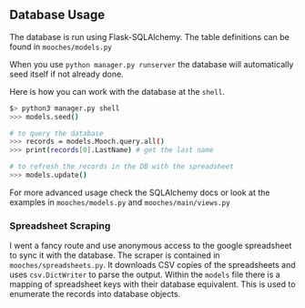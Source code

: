 ## Database Usage

The database is run using Flask-SQLAlchemy. The table definitions can be found in `mooches/models.py`

When you use `python manager.py runserver` the database will automatically seed itself if not already done.

Here is how you can work with the database at the `shell`.

```bash
$> python3 manager.py shell
>>> models.seed()

# to query the database
>>> records = models.Mooch.query.all()
>>> print(records[0].LastName) # get the last name

# to refresh the records in the DB with the spreadsheet
>>> models.update()
```

For more advanced usage check the SQLAlchemy docs or look at the examples in `mooches/models.py` and `mooches/main/views.py`

### Spreadsheet Scraping

I went a fancy route and use anonymous access to the google spreadsheet to sync it with the database.
The scraper is contained in `mooches/spreadsheets.py`. It downloads CSV copies of the spreadsheets and uses `csv.DictWriter` to parse the output.
Within the `models` file there is a mapping of spreadsheet keys with their database equivalent. This is used to enumerate the records into database objects.
